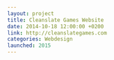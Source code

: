 ```yaml
---
layout: project
title: Cleanslate Games Website
date: 2014-10-18 12:00:00 +0200
link: http://cleanslategames.com
categories: Webdesign
launched: 2015
---
```


